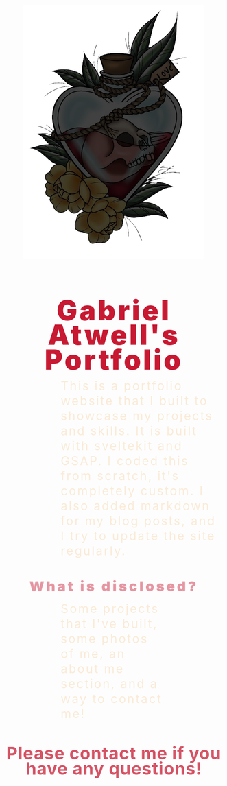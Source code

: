 <img style="display: block; margin: 0 auto;" src="https://github.com/gabrielatwell1987/portfolio/blob/262310ec2a67da72981f741e685e63fad854f7cc/static/logos/heart-skull.png" alt="heart skull">

<h1 style="text-align: center; margin-bottom: 1rem; font-size: 4rem; font-weight: 900; letter-spacing: 5px; line-height: .90; color: rgba(200, 25, 50, 1);">
Gabriel Atwell's Portfolio
</h1>

<article style="margin-left: 8rem; margin-right: 8rem; margin-bottom: 2rem; font-size: 1.75rem; line-height: 1.25; letter-spacing: 3px; width: 75%; color: antiquewhite;">
This is a portfolio website that I built to showcase my projects and skills. It is built with sveltekit and GSAP. I coded this from scratch, it's completely custom. I also added markdown for my blog posts, and I try to update the site regularly.
</article>

<h2 style="text-align: center; margin-bottom: 1rem; font-size: 2rem; font-weight: 900; letter-spacing: 5px; color: rgba(200, 25, 50, .45);">
What is disclosed?
</h2>

<section style="margin-left: 8rem; margin-right: 8rem;  margin-bottom: 2rem; font-size: 1.75rem; line-height: 1.25; letter-spacing: 3px; color: antiquewhite;">
Some projects that I've built, some photos of me, an about me section, and a way to contact me!
</section>

<h3 style="text-align: center; margin-bottom: 2rem; font-size: 2.5rem; font-weight: 700; letter-spacing: 1px; line-height: .90; color: rgba(200, 25, 50, .75);">
Please contact me if you have any questions!
</h3>
